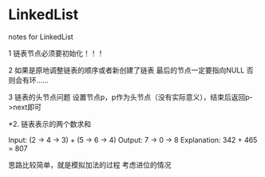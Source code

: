 # LinkedList
notes for LinkedList

1 链表节点必须要初始化！！！

2 如果是原地调整链表的顺序或者新创建了链表 最后的节点一定要指向NULL 否则会有环……

3 链表的头节点问题 设置节点p，p作为头节点（没有实际意义），结束后返回p->next即可

*2. 链表表示的两个数求和 

Input: (2 -> 4 -> 3) + (5 -> 6 -> 4) 
Output: 7 -> 0 -> 8
Explanation: 342 + 465 = 807

思路比较简单，就是模拟加法的过程 考虑进位的情况


